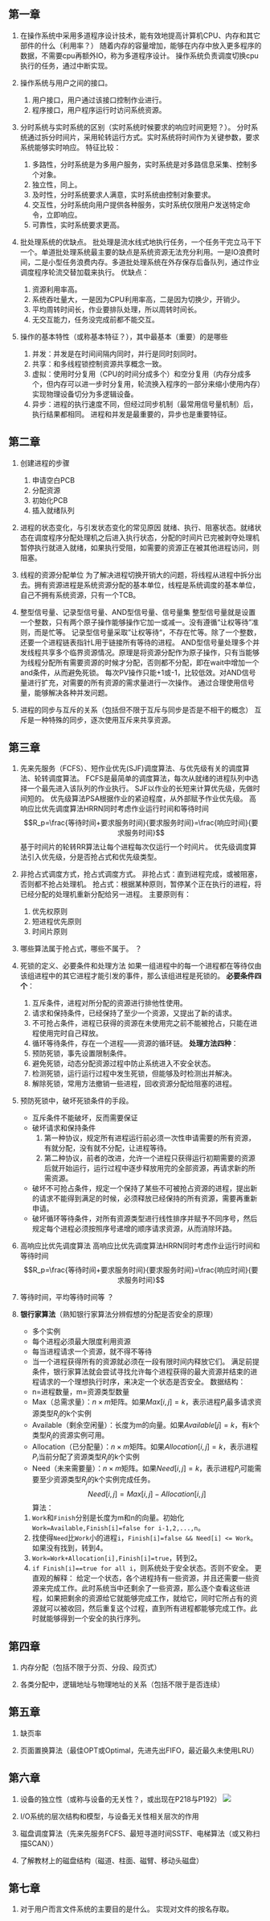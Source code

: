 ## 第一章

1. 在操作系统中采用多道程序设计技术，能有效地提高计算机CPU、内存和其它部件的什么（利用率？）
	随着内存的容量增加，能够在内存中放入更多程序的数据，不需要cpu再额外IO，称为多道程序设计。
	操作系统负责调度切换cpu执行的任务，通过中断实现。
	
2. 操作系统与用户之间的接口。
	1. 用户接口，用户通过该接口控制作业进行。
	2. 程序接口，用户程序运行时访问系统资源。

3. 分时系统与实时系统的区别（实时系统时候要求的响应时间更短？）。
	分时系统通过拆分时间片，采用轮转运行方式。实时系统将时间作为关键参数，要求系统能够实时响应。
	特征比较：
	1. 多路性，分时系统是为多用户服务，实时系统是对多路信息采集、控制多个对象。
	2. 独立性，同上。
	3. 及时性，分时系统要求人满意，实时系统由控制对象要求。
	4. 交互性，分时系统向用户提供各种服务，实时系统仅限用户发送特定命令，立即响应。
	5. 可靠性，实时系统要求更高。

4. 批处理系统的优缺点。
	批处理是流水线式地执行任务，一个任务干完立马干下一个。单道批处理系统最主要的缺点是系统资源无法充分利用。一是IO浪费时间，二是小型任务浪费内存。多道批处理系统在外存保存后备队列，通过作业调度程序轮流交替加载来执行。
	优缺点：
	1. 资源利用率高。
	2. 系统吞吐量大，一是因为CPU利用率高，二是因为切换少，开销少。
	3. 平均周转时间长，作业要排队处理，所以周转时间长。
	4. 无交互能力，任务没完成前都不能交互。

5. 操作的基本特性（或称基本特征？），其中最基本（重要）的是哪些
	1. 并发：并发是在时间间隔内同时，并行是同时刻同时。
	2. 共享：和多线程锁控制资源共享概念一致。
	3. 虚拟：使用时分复用（CPU的时间分成多个）和空分复用（内存分成多个，但内存可以进一步时分复用，轮流换入程序的一部分来缩小使用内存）实现物理设备切分为多逻辑设备。
	4. 异步：进程的执行速度不同，但经过同步机制（最常用信号量机制）后，执行结果都相同。
	进程和并发是最重要的，异步也是重要特征。

## 第二章

1. 创建进程的步骤
	1. 申请空白PCB
	2. 分配资源
	3. 初始化PCB
	4. 插入就绪队列

2. 进程的状态变化，与引发状态变化的常见原因
	就绪、执行、阻塞状态。就绪状态在调度程序分配处理机之后进入执行状态，分配的时间片已完被剥夺处理机暂停执行就进入就绪，如果执行受阻，如需要的资源正在被其他进程访问，则阻塞。

3. 线程的资源分配单位
	为了解决进程切换开销大的问题，将线程从进程中拆分出去。拥有资源进程是系统资源分配的基本单位，线程是系统调度的基本单位，自己不拥有系统资源，只有一个TCB。

4. 整型信号量、记录型信号量、AND型信号量、信号量集
	整型信号量就是设置一个整数，只有两个原子操作能够操作它加一或减一。没有遵循“让权等待”准则，而是忙等。
	记录型信号量采取”让权等待“，不存在忙等。除了一个整数，还要一个进程链表指针L用于链接所有等待的进程。
	AND型信号量处理多个并发线程共享多个临界资源情况。原理是将资源分配作为原子操作，只有当能够为线程分配所有需要资源的时候才分配，否则都不分配，即在wait中增加一个and条件，从而避免死锁。
	每次PV操作只能+1或-1，比较低效。对AND信号量进行扩充，对需要的所有资源的需求量进行一次操作。
	通过合理使用信号量，能够解决各种并发问题。

5. 进程的同步与互斥的关系（包括但不限于互斥与同步是否是不相干的概念）
	互斥是一种特殊的同步，逐次使用互斥来共享资源。

## 第三章

1. 先来先服务（FCFS）、短作业优先(SJF)调度算法、与优先级有关的调度算法、轮转调度算法。
	FCFS是最简单的调度算法，每次从就绪的进程队列中选择一个最先进入该队列的作业执行。
	SJF以作业的长短来计算优先级，先做时间短的。
	优先级算法PSA根据作业的紧迫程度，从外部赋予作业优先级。
	高响应比优先调度算法HRRN同时考虑作业运行时间和等待时间$$R_p=\frac{等待时间+要求服务时间}{要求服务时间}=\frac{响应时间}{要求服务时间}$$
	基于时间片的轮转RR算法让每个进程每次仅运行一个时间片。
	优先级调度算法引入优先级，分是否抢占式和优先级类型。

2. 非抢占式调度方式，抢占式调度方式。
	非抢占式：直到进程完成，或被阻塞，否则都不抢占处理机。
	抢占式：根据某种原则，暂停某个正在执行的进程，将已经分配的处理机重新分配给另一进程。
	主要原则有：
	1. 优先权原则
	2. 短进程优先原则
	3. 时间片原则

3. 哪些算法属于抢占式，哪些不属于。
	？

4. 死锁的定义、必要条件和处理方法
	如果一组进程中的每一个进程都在等待仅由该组进程中的其它进程才能引发的事件，那么该组进程是死锁的。
	**必要条件四个**：
	1. 互斥条件，进程对所分配的资源进行排他性使用。
	2. 请求和保持条件，已经保持了至少一个资源，又提出了新的请求。
	3. 不可抢占条件，进程已获得的资源在未使用完之前不能被抢占，只能在进程使用完时自己释放。
	4. 循环等待条件，存在一个进程——资源的循环链。
	**处理方法四种**：
	1. 预防死锁，事先设置限制条件。
	2. 避免死锁，动态分配资源过程中防止系统进入不安全状态。
	3. 检测死锁，运行运行过程中发生死锁，但能够及时检测出并解决。
	4. 解除死锁，常用方法撤销一些进程，回收资源分配给阻塞的进程。

2. 预防死锁中，破坏死锁条件的手段。
	- 互斥条件不能破坏，反而需要保证
	- 破坏请求和保持条件
		1. 第一种协议，规定所有进程运行前必须一次性申请需要的所有资源，有就分配，没有就不分配，让进程等待。
		2. 第二种协议，前者的改进，允许一个进程只获得运行初期需要的资源后就开始运行，运行过程中逐步释放用完的全部资源，再请求新的所需资源。
	- 破坏不可抢占条件，规定一个保持了某些不可被抢占资源的进程，提出新的请求不能得到满足的时候，必须释放已经保持的所有资源，需要再重新申请。
	- 破坏循环等待条件，对所有资源类型进行线性排序并赋予不同序号，然后规定每个进程必须按照序号递增的顺序请求资源，从而消除环路。

3. 高响应比优先调度算法
	高响应比优先调度算法HRRN同时考虑作业运行时间和等待时间$$R_p=\frac{等待时间+要求服务时间}{要求服务时间}=\frac{响应时间}{要求服务时间}$$

4. 等待时间，平均等待时间等
	？

5. **银行家算法**（熟知银行家算法分辨假想的分配是否安全的原理）
	- 多个实例
	- 每个进程必须最大限度利用资源
	- 每当进程请求一个资源，就不得不等待
	- 当一个进程获得所有的资源就必须在一段有限时间内释放它们。
	满足前提条件，银行家算法就会尝试寻找允许每个进程获得的最大资源并结束的进程请求的一个理想执行时序，来决定一个状态是否安全。
	数据结构：
	- n=进程数量，m=资源类型数量
	- Max（总需求量）：$n\times m$矩阵。如果$Max[i,j]=k$，表示进程$P_i$最多请求资源类型$R_j$的k个实例
	- Available（剩余空闲量）：长度为m的向量。如果$Available[j]=k$，有$k$个类型$R_j$的资源实例可用。
	- Allocation（已分配量）：$n\times m$矩阵。如果$Allocation[i,j]=k$，表示进程$P_i$当前分配了资源类型$R_j$的k个实例
	- Need（未来需要量）：$n\times m$矩阵。如果$Need[i,j]=k$，表示进程$P_i$可能需要至少资源类型$R_j$的k个实例完成任务。$$Need[i,j]=Max[i,j]-Allocation[i,j]$$
	算法：
	1. `Work`和`Finish`分别是长度为m和n的向量。初始化`Work=Available,Finish[i]=false for i-1,2,...,n`。
	2. 找使得`Need`比`Work`小的进程`i`，`Finish[i]=false && Need[i] <= Work`。如果没有找到，转到4。
	3. `Work=Work+Allocation[i],Finish[i]=true`，转到2。
	4. `if Finish[i]==true for all i`，则系统处于安全状态。否则不安全。
	更直观的解释：
	给定一个状态，各个进程持有一些资源，并且还需要一些资源来完成工作。此时系统当中还剩余了一些资源，那么逐个查看这些进程，如果把剩余的资源给它就能够完成工作，就给它，同时它所占有的资源就可以被收回，然后重复这个过程，直到所有进程都能够完成工作。此时就能够得到一个安全的执行序列。


## 第四章

1. 内存分配（包括不限于分页、分段、段页式）

2. 各类分配中，逻辑地址与物理地址的关系（包括不限于是否连续）

## 第五章

1. 缺页率

2. 页面置换算法（最佳OPT或Optimal，先进先出FIFO，最近最久未使用LRU）

## 第六章

1. 设备的独立性（或称与设备的无关性？，或出现在P218与P192）
![](file:////private/var/folders/ql/__k2x3rj4wgbnw4nxsx909n40000gn/T/com.kingsoft.wpsoffice.mac/wps-jamesamcones/ksohtml//wps1.png) 


2. I/O系统的层次结构和模型，与设备无关性相关层次的作用


3. 磁盘调度算法（先来先服务FCFS、最短寻道时间SSTF、电梯算法（或又称扫描SCAN））


4. 了解教材上的磁盘结构（磁道、柱面、磁臂、移动头磁盘）


## 第七章

1. 对于用户而言文件系统的主要目的是什么。
	实现对文件的按名存取。